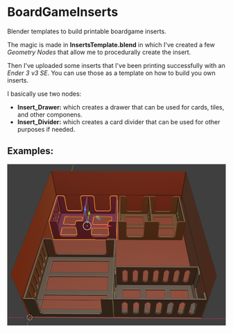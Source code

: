 # BoardGameInserts
Blender templates to build printable boardgame inserts.

The magic is made in **InsertsTemplate.blend** in which I've created a few *Geometry Nodes* that allow me to procedurally create the insert.

Then I've uploaded some inserts that I've been printing successfully with an *Ender 3 v3 SE*. You can use those as a template on how to build you own inserts.

I basically use two nodes:
- **Insert_Drawer:** which creates a drawer that can be used for cards, tiles, and other componens.
- **Insert_Divider:** which creates a card divider that can be used for other purposes if needed.

## Examples:
![Bloodborne The Board Game Insert](Game-BloodborneBoardGame-Preview.png)